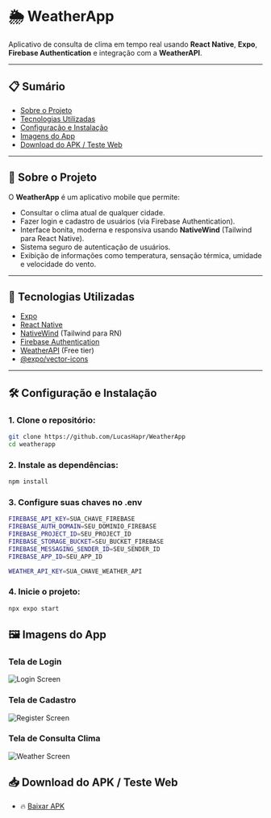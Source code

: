 # 🌦️ WeatherApp

Aplicativo de consulta de clima em tempo real usando **React Native**, **Expo**, **Firebase Authentication** e integração com a **WeatherAPI**.

---

## 📋 Sumário

- [Sobre o Projeto](#sobre-o-projeto)
- [Tecnologias Utilizadas](#tecnologias-utilizadas)
- [Configuração e Instalação](#configuração-e-instalação)
- [Imagens do App](#imagens-do-app)
- [Download do APK / Teste Web](#download-do-apk--teste-web)

---

## 📖 Sobre o Projeto

O **WeatherApp** é um aplicativo mobile que permite:
- Consultar o clima atual de qualquer cidade.
- Fazer login e cadastro de usuários (via Firebase Authentication).
- Interface bonita, moderna e responsiva usando **NativeWind** (Tailwind para React Native).
- Sistema seguro de autenticação de usuários.
- Exibição de informações como temperatura, sensação térmica, umidade e velocidade do vento.

---

## 🚀 Tecnologias Utilizadas

- [Expo](https://expo.dev/)
- [React Native](https://reactnative.dev/)
- [NativeWind](https://www.nativewind.dev/) (Tailwind para RN)
- [Firebase Authentication](https://firebase.google.com/)
- [WeatherAPI](https://www.weatherapi.com/) (Free tier)
- [@expo/vector-icons](https://icons.expo.fyi/)

---

## 🛠️ Configuração e Instalação

### 1. Clone o repositório:

```bash
git clone https://github.com/LucasHapr/WeatherApp
cd weatherapp
```

### 2. Instale as dependências:

```bash
npm install
```

### 3. Configure suas chaves no .env
```bash
FIREBASE_API_KEY=SUA_CHAVE_FIREBASE
FIREBASE_AUTH_DOMAIN=SEU_DOMINIO_FIREBASE
FIREBASE_PROJECT_ID=SEU_PROJECT_ID
FIREBASE_STORAGE_BUCKET=SEU_BUCKET_FIREBASE
FIREBASE_MESSAGING_SENDER_ID=SEU_SENDER_ID
FIREBASE_APP_ID=SEU_APP_ID

WEATHER_API_KEY=SUA_CHAVE_WEATHER_API
```

### 4. Inicie o projeto:
```bash
npx expo start
```

## 🖼️ Imagens do App

### Tela de Login
![Login Screen](./assets/login-screen.jpeg)

### Tela de Cadastro
![Register Screen](./assets/register-screen.jpeg)

### Tela de Consulta Clima
![Weather Screen](./assets/weather-screen.jpeg)


## 📥 Download do APK / Teste Web
- 🔥 [Baixar APK](https://expo.dev/accounts/lucashapr/projects/WeatherApp)
